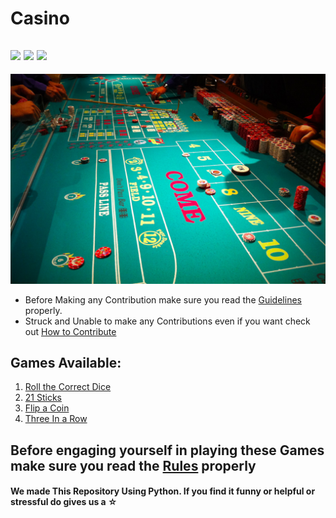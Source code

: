 # Casino
![](https://img.shields.io/twitter/follow/IamAbir82?color=Black&label=Abir%20Bhattacharya&logo=Twitter&logoColor=Blue&style=flat-square)
![](https://img.shields.io/github/forks/abirbhattacharya82/Casino?color=green&label=Forks&logo=github&logoColor=white&style=plastic)
![](https://img.shields.io/github/stars/abirbhattacharya82/Casino?color=green&label=Stars&logo=github&logoColor=white&style=plastic)
-------------------
![](casino.jpg)
* Before Making any Contribution make sure you read the [Guidelines](Guidelines.md) properly.
* Struck and Unable to make any Contributions even if you want check out [How to Contribute](how_to_contribute.md)
## Games Available:
1) [Roll the Correct Dice](Roll_the_correct_dice.py)
2) [21 Sticks](Twenty_one_sticks.py)
3) [Flip a Coin](flip_a_coin.py)
4) [Three In a Row](Lever_puller.py)
## Before engaging yourself in playing these Games make sure you read the [Rules](Rules.md) properly
#### We made This Repository Using Python. If you find it funny or helpful or stressful do gives us a ☆

